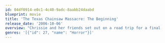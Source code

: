 ```yaml
---
id: 04df0914-e0c1-4c40-9adc-8aabb24daabd
blueprint: movie
title: 'The Texas Chainsaw Massacre: The Beginning'
release_date: '2006-10-06'
overview: "Chrissie and her friends set out on a road trip for a final fling before one is shipped off to Vietnam. Along the way, bikers harass the foursome and cause an accident that throws Chrissie from the vehicle. The lawman who arrives on the scene kills one of the bikers and brings Chrissie's friends to the Hewitt homestead, where young Leatherface is learning the tools of terror."
genres: '[{"id": 27, "name": "Horror"}]'
---
```

